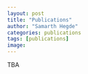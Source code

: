 ```yaml
---
layout: post
title: "Publications"
author: "Samarth Hegde"
categories: publications
tags: [publications]
image: 
---
```


TBA
